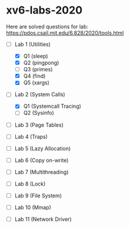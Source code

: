 # xv6-labs-2020
Here are solved questions for lab: https://pdos.csail.mit.edu/6.828/2020/tools.html

- [ ] Lab 1 (Utilities)
  - [x] Q1 (sleep)
  - [x] Q2 (pingpong)
  - [ ] Q3 (primes)
  - [x] Q4 (find)
  - [x] Q5 (xargs)
  
- [ ] Lab 2 (System Calls)
  - [x] Q1 (Systemcall Tracing)
  - [ ] Q2 (Sysinfo)
  
- [ ] Lab 3 (Page Tables)

- [ ] Lab 4 (Traps)

- [ ] Lab 5 (Lazy Allocation) 

- [ ] Lab 6 (Copy on-write)

- [ ] Lab 7 (Multithreading)

- [ ] Lab 8 (Lock)

- [ ] Lab 9 (File System)

- [ ] Lab 10 (Mmap)

- [ ] Lab 11 (Network Driver)
